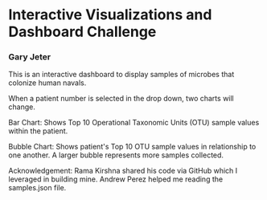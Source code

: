 <h1> Interactive Visualizations and Dashboard Challenge </h1>
<h3> Gary Jeter </h3>

<p> This is an interactive dashboard to display samples of microbes that colonize human navals. </p>
<p> When a patient number is selected in the drop down, two charts will change. </p>
<p> Bar Chart:  Shows Top 10 Operational Taxonomic Units (OTU) sample values within the patient.</p>
<p> Bubble Chart:  Shows patient's Top 10 OTU sample values in relationship to one another.  A larger bubble represents more samples collected.</p>
<p> </p>

<p> Acknowledgement:  Rama Kirshna shared his code via GitHub which I leveraged in building mine.  Andrew Perez helped me reading the samples.json file.</p> 


